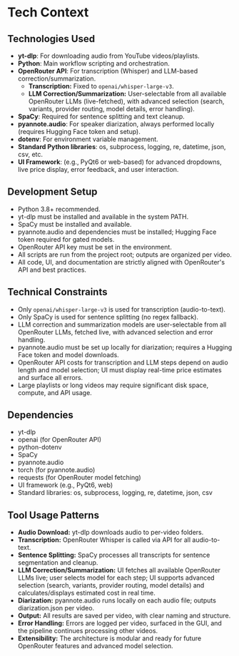 # Tech Context

## Technologies Used

- **yt-dlp**: For downloading audio from YouTube videos/playlists.
- **Python**: Main workflow scripting and orchestration.
- **OpenRouter API**: For transcription (Whisper) and LLM-based correction/summarization.
  - **Transcription:** Fixed to `openai/whisper-large-v3`.
  - **LLM Correction/Summarization:** User-selectable from all available OpenRouter LLMs (live-fetched), with advanced selection (search, variants, provider routing, model details, error handling).
- **SpaCy**: Required for sentence splitting and text cleanup.
- **pyannote.audio**: For speaker diarization, always performed locally (requires Hugging Face token and setup).
- **dotenv**: For environment variable management.
- **Standard Python libraries**: os, subprocess, logging, re, datetime, json, csv, etc.
- **UI Framework**: (e.g., PyQt6 or web-based) for advanced dropdowns, live price display, error feedback, and user interaction.

## Development Setup

- Python 3.8+ recommended.
- yt-dlp must be installed and available in the system PATH.
- SpaCy must be installed and available.
- pyannote.audio and dependencies must be installed; Hugging Face token required for gated models.
- OpenRouter API key must be set in the environment.
- All scripts are run from the project root; outputs are organized per video.
- All code, UI, and documentation are strictly aligned with OpenRouter's API and best practices.

## Technical Constraints

- Only `openai/whisper-large-v3` is used for transcription (audio-to-text).
- Only SpaCy is used for sentence splitting (no regex fallback).
- LLM correction and summarization models are user-selectable from all OpenRouter LLMs, fetched live, with advanced selection and error handling.
- pyannote.audio must be set up locally for diarization; requires a Hugging Face token and model downloads.
- OpenRouter API costs for transcription and LLM steps depend on audio length and model selection; UI must display real-time price estimates and surface all errors.
- Large playlists or long videos may require significant disk space, compute, and API usage.

## Dependencies

- yt-dlp
- openai (for OpenRouter API)
- python-dotenv
- SpaCy
- pyannote.audio
- torch (for pyannote.audio)
- requests (for OpenRouter model fetching)
- UI framework (e.g., PyQt6, web)
- Standard libraries: os, subprocess, logging, re, datetime, json, csv

## Tool Usage Patterns

- **Audio Download:** yt-dlp downloads audio to per-video folders.
- **Transcription:** OpenRouter Whisper is called via API for all audio-to-text.
- **Sentence Splitting:** SpaCy processes all transcripts for sentence segmentation and cleanup.
- **LLM Correction/Summarization:** UI fetches all available OpenRouter LLMs live; user selects model for each step; UI supports advanced selection (search, variants, provider routing, model details) and calculates/displays estimated cost in real time.
- **Diarization:** pyannote.audio runs locally on each audio file; outputs diarization.json per video.
- **Output:** All results are saved per video, with clear naming and structure.
- **Error Handling:** Errors are logged per video, surfaced in the GUI, and the pipeline continues processing other videos.
- **Extensibility:** The architecture is modular and ready for future OpenRouter features and advanced model selection.
